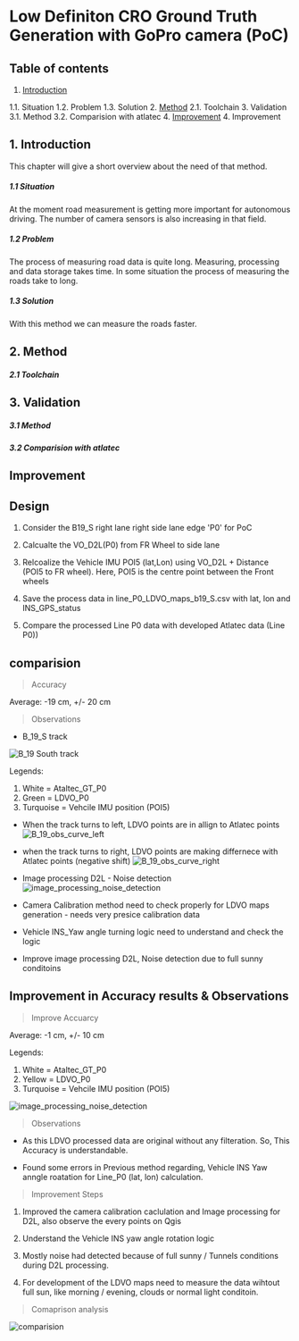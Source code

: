 # Low Definiton CRO Ground Truth Generation with GoPro camera (PoC)

## Table of contents
1. [Introduction](#introduction)

  1.1. Situation
  1.2. Problem
  1.3. Solution
2. [Method](#method)
  2.1. Toolchain
3. Validation
  3.1. Method
  3.2. Comparision with atlatec
4. [Improvement](#improvement)
4. Improvement

## 1. Introduction
This chapter will give a short overview about the need of that method.
##### 1.1 Situation
At the moment road measurement is getting more important for autonomous driving.
The number of camera sensors is also increasing in that field.
##### 1.2 Problem
The process of measuring road data is quite long. Measuring, processing and data storage takes time. In some
situation the process of measuring the roads take to long.
##### 1.3 Solution
With this method we can measure the roads faster.   


## 2. Method

##### 2.1 Toolchain

## 3. Validation

##### 3.1 Method

##### 3.2 Comparision with atlatec

## Improvement


## Design

1. Consider the B19_S right lane right side lane edge 'P0' for PoC

1. Calcualte the VO_D2L(P0) from FR Wheel to side lane

1. Relcoalize the Vehicle IMU POI5 (lat,Lon) using VO_D2L + Distance (POI5 to FR wheel). Here, POI5 is the centre point between the Front wheels

1. Save the process data in line_P0_LDVO_maps_b19_S.csv with lat, lon and INS_GPS_status

1. Compare the processed Line P0 data with developed Atlatec data (Line P0))

## comparision

> Accuracy

Average: -19 cm, +/- 20 cm

> Observations

* B_19_S track

![B_19 South track](./images_observation/B19_S.PNG)

Legends:

1. White = Ataltec_GT_P0
1. Green = LDVO_P0
1. Turquoise = Vehcile IMU position (POI5)

* When the track turns to left, LDVO points are in allign to Atlatec points
![B_19_obs_curve_left](./images_observation/curve_left.PNG)

* when the track turns to right, LDVO points are making differnece with Atlatec points (negative shift)
![B_19_obs_curve_right ](./images_observation/curve_right.PNG)

* Image processing D2L - Noise detection
![image_processing_noise_detection](./images_observation/image_processing_noise_detection.PNG)

* Camera Calibration method need to check properly for LDVO maps generation - needs very presice calibration data

* Vehicle INS_Yaw angle turning logic need to understand and check the logic

* Improve image processing D2L, Noise detection due to full sunny conditoins

## Improvement in Accuracy results & Observations

> Improve Accuarcy

Average: -1 cm, +/- 10 cm

Legends:

1. White = Ataltec_GT_P0
1. Yellow = LDVO_P0
1. Turquoise = Vehcile IMU position (POI5)

![image_processing_noise_detection](./images_observation/accuracy_improve.PNG)

> Observations

* As this LDVO processed data are original without any filteration. So, This Accuracy is understandable.

* Found some errors in Previous method regarding, Vehicle INS Yaw anngle roatation for Line_P0 (lat, lon) calculation.

> Improvement Steps

1. Improved the camera calibration caclulation and Image processing for D2L, also observe the every points on Qgis

1. Understand the Vehicle INS yaw angle rotation logic

1. Mostly noise had detected because of full sunny / Tunnels conditions during D2L processing.

1. For development of the LDVO maps need to measure the data wihtout full sun, like morning / evening, clouds or normal light conditoin.

> Comaprison analysis

![comparision](./images_observation/LD_Ground_Truth_GoPro_onBoard_atlatec_Maps.png)
